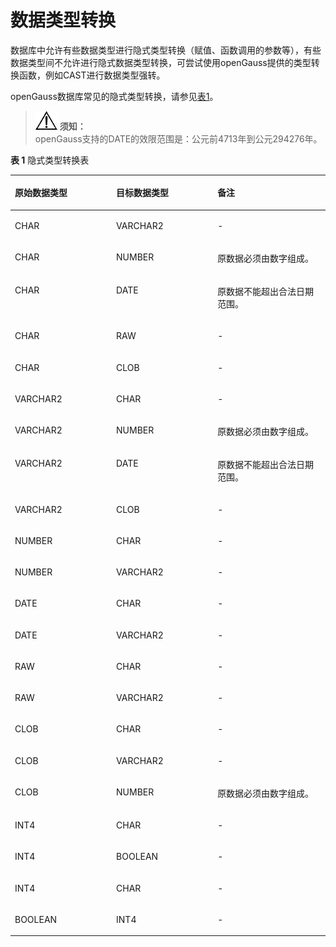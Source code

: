 # 数据类型转换<a name="ZH-CN_TOPIC_0245374602"></a>

数据库中允许有些数据类型进行隐式类型转换（赋值、函数调用的参数等），有些数据类型间不允许进行隐式数据类型转换，可尝试使用openGauss提供的类型转换函数，例如CAST进行数据类型强转。

openGauss数据库常见的隐式类型转换，请参见[表1](#zh-cn_topic_0237122212_zh-cn_topic_0059778807_tbc67231ae8bc4ca484efaebd2629a0e4)。

>![](public_sys-resources/icon-notice.gif) **须知：**   
>openGauss支持的DATE的效限范围是：公元前4713年到公元294276年。  

**表 1**  隐式类型转换表

<a name="zh-cn_topic_0237122212_zh-cn_topic_0059778807_tbc67231ae8bc4ca484efaebd2629a0e4"></a>
<table><thead align="left"><tr id="zh-cn_topic_0237122212_zh-cn_topic_0059778807_r69956e6b5233460085d170c1bae836c3"><th class="cellrowborder" valign="top" width="32.15678432156784%" id="mcps1.2.4.1.1"><p id="zh-cn_topic_0237122212_zh-cn_topic_0059778807_a70efa5bbf1994084be3ca12218b6faa4"><a name="zh-cn_topic_0237122212_zh-cn_topic_0059778807_a70efa5bbf1994084be3ca12218b6faa4"></a><a name="zh-cn_topic_0237122212_zh-cn_topic_0059778807_a70efa5bbf1994084be3ca12218b6faa4"></a>原始数据类型</p>
</th>
<th class="cellrowborder" valign="top" width="32.15678432156784%" id="mcps1.2.4.1.2"><p id="zh-cn_topic_0237122212_zh-cn_topic_0059778807_a6f8535f3f6024440abf2fc7623384b6e"><a name="zh-cn_topic_0237122212_zh-cn_topic_0059778807_a6f8535f3f6024440abf2fc7623384b6e"></a><a name="zh-cn_topic_0237122212_zh-cn_topic_0059778807_a6f8535f3f6024440abf2fc7623384b6e"></a>目标数据类型</p>
</th>
<th class="cellrowborder" valign="top" width="35.68643135686431%" id="mcps1.2.4.1.3"><p id="zh-cn_topic_0237122212_zh-cn_topic_0059778807_a6821a54f597b41f99cfe3cfe1c3ef4e4"><a name="zh-cn_topic_0237122212_zh-cn_topic_0059778807_a6821a54f597b41f99cfe3cfe1c3ef4e4"></a><a name="zh-cn_topic_0237122212_zh-cn_topic_0059778807_a6821a54f597b41f99cfe3cfe1c3ef4e4"></a>备注</p>
</th>
</tr>
</thead>
<tbody><tr id="zh-cn_topic_0237122212_zh-cn_topic_0059778807_r036fabc3c5b14640a8e5166e8ee9c46e"><td class="cellrowborder" valign="top" width="32.15678432156784%" headers="mcps1.2.4.1.1 "><p id="zh-cn_topic_0237122212_zh-cn_topic_0059778807_a032288270dd2462f97ace4bde2f6203a"><a name="zh-cn_topic_0237122212_zh-cn_topic_0059778807_a032288270dd2462f97ace4bde2f6203a"></a><a name="zh-cn_topic_0237122212_zh-cn_topic_0059778807_a032288270dd2462f97ace4bde2f6203a"></a>CHAR</p>
</td>
<td class="cellrowborder" valign="top" width="32.15678432156784%" headers="mcps1.2.4.1.2 "><p id="zh-cn_topic_0237122212_zh-cn_topic_0059778807_a6c5dc344b60c43f89f341abd2c69ded9"><a name="zh-cn_topic_0237122212_zh-cn_topic_0059778807_a6c5dc344b60c43f89f341abd2c69ded9"></a><a name="zh-cn_topic_0237122212_zh-cn_topic_0059778807_a6c5dc344b60c43f89f341abd2c69ded9"></a>VARCHAR2</p>
</td>
<td class="cellrowborder" valign="top" width="35.68643135686431%" headers="mcps1.2.4.1.3 "><p id="zh-cn_topic_0237122212_zh-cn_topic_0059778807_a875e5650bb2e4ab4acc70b54458aaeed"><a name="zh-cn_topic_0237122212_zh-cn_topic_0059778807_a875e5650bb2e4ab4acc70b54458aaeed"></a><a name="zh-cn_topic_0237122212_zh-cn_topic_0059778807_a875e5650bb2e4ab4acc70b54458aaeed"></a>-</p>
</td>
</tr>
<tr id="zh-cn_topic_0237122212_zh-cn_topic_0059778807_red7674f319bf4fb39846b5ee9fb47b7b"><td class="cellrowborder" valign="top" width="32.15678432156784%" headers="mcps1.2.4.1.1 "><p id="zh-cn_topic_0237122212_zh-cn_topic_0059778807_a00126f61e651400fa38a9e1d28a4e282"><a name="zh-cn_topic_0237122212_zh-cn_topic_0059778807_a00126f61e651400fa38a9e1d28a4e282"></a><a name="zh-cn_topic_0237122212_zh-cn_topic_0059778807_a00126f61e651400fa38a9e1d28a4e282"></a>CHAR</p>
</td>
<td class="cellrowborder" valign="top" width="32.15678432156784%" headers="mcps1.2.4.1.2 "><p id="zh-cn_topic_0237122212_zh-cn_topic_0059778807_a8ec5e88836194534bb75a42109e10f59"><a name="zh-cn_topic_0237122212_zh-cn_topic_0059778807_a8ec5e88836194534bb75a42109e10f59"></a><a name="zh-cn_topic_0237122212_zh-cn_topic_0059778807_a8ec5e88836194534bb75a42109e10f59"></a>NUMBER</p>
</td>
<td class="cellrowborder" valign="top" width="35.68643135686431%" headers="mcps1.2.4.1.3 "><p id="zh-cn_topic_0237122212_zh-cn_topic_0059778807_a2e84fd9eefb34b30a2a05c598c56fe5b"><a name="zh-cn_topic_0237122212_zh-cn_topic_0059778807_a2e84fd9eefb34b30a2a05c598c56fe5b"></a><a name="zh-cn_topic_0237122212_zh-cn_topic_0059778807_a2e84fd9eefb34b30a2a05c598c56fe5b"></a>原数据必须由数字组成。</p>
</td>
</tr>
<tr id="zh-cn_topic_0237122212_zh-cn_topic_0059778807_r39de4558eda9419fb33eb98bedc3b919"><td class="cellrowborder" valign="top" width="32.15678432156784%" headers="mcps1.2.4.1.1 "><p id="zh-cn_topic_0237122212_zh-cn_topic_0059778807_a2dbf18ae1ea54e79b91ad4d177a0ec25"><a name="zh-cn_topic_0237122212_zh-cn_topic_0059778807_a2dbf18ae1ea54e79b91ad4d177a0ec25"></a><a name="zh-cn_topic_0237122212_zh-cn_topic_0059778807_a2dbf18ae1ea54e79b91ad4d177a0ec25"></a>CHAR</p>
</td>
<td class="cellrowborder" valign="top" width="32.15678432156784%" headers="mcps1.2.4.1.2 "><p id="zh-cn_topic_0237122212_zh-cn_topic_0059778807_af598b0b0192f4cdabe5a963697188184"><a name="zh-cn_topic_0237122212_zh-cn_topic_0059778807_af598b0b0192f4cdabe5a963697188184"></a><a name="zh-cn_topic_0237122212_zh-cn_topic_0059778807_af598b0b0192f4cdabe5a963697188184"></a>DATE</p>
</td>
<td class="cellrowborder" valign="top" width="35.68643135686431%" headers="mcps1.2.4.1.3 "><p id="zh-cn_topic_0237122212_zh-cn_topic_0059778807_a1e345eac62614d738ff58f02b7a2a77c"><a name="zh-cn_topic_0237122212_zh-cn_topic_0059778807_a1e345eac62614d738ff58f02b7a2a77c"></a><a name="zh-cn_topic_0237122212_zh-cn_topic_0059778807_a1e345eac62614d738ff58f02b7a2a77c"></a>原数据不能超出合法日期范围。</p>
</td>
</tr>
<tr id="zh-cn_topic_0237122212_zh-cn_topic_0059778807_rb9ff1894f71546d4af8b6644969067e8"><td class="cellrowborder" valign="top" width="32.15678432156784%" headers="mcps1.2.4.1.1 "><p id="zh-cn_topic_0237122212_zh-cn_topic_0059778807_a993adadff7264477832a5142d811e6bd"><a name="zh-cn_topic_0237122212_zh-cn_topic_0059778807_a993adadff7264477832a5142d811e6bd"></a><a name="zh-cn_topic_0237122212_zh-cn_topic_0059778807_a993adadff7264477832a5142d811e6bd"></a>CHAR</p>
</td>
<td class="cellrowborder" valign="top" width="32.15678432156784%" headers="mcps1.2.4.1.2 "><p id="zh-cn_topic_0237122212_zh-cn_topic_0059778807_a3246806c2a564a0eb16d08bd65e7bdc3"><a name="zh-cn_topic_0237122212_zh-cn_topic_0059778807_a3246806c2a564a0eb16d08bd65e7bdc3"></a><a name="zh-cn_topic_0237122212_zh-cn_topic_0059778807_a3246806c2a564a0eb16d08bd65e7bdc3"></a>RAW</p>
</td>
<td class="cellrowborder" valign="top" width="35.68643135686431%" headers="mcps1.2.4.1.3 "><p id="zh-cn_topic_0237122212_zh-cn_topic_0059778807_a921bf9d019ed49109e515c6f5fb0045a"><a name="zh-cn_topic_0237122212_zh-cn_topic_0059778807_a921bf9d019ed49109e515c6f5fb0045a"></a><a name="zh-cn_topic_0237122212_zh-cn_topic_0059778807_a921bf9d019ed49109e515c6f5fb0045a"></a>-</p>
</td>
</tr>
<tr id="zh-cn_topic_0237122212_zh-cn_topic_0059778807_rae451ff869764ec4913d654d4d74447b"><td class="cellrowborder" valign="top" width="32.15678432156784%" headers="mcps1.2.4.1.1 "><p id="zh-cn_topic_0237122212_zh-cn_topic_0059778807_af2ba5ebd77dd4983a85539ca355b9f05"><a name="zh-cn_topic_0237122212_zh-cn_topic_0059778807_af2ba5ebd77dd4983a85539ca355b9f05"></a><a name="zh-cn_topic_0237122212_zh-cn_topic_0059778807_af2ba5ebd77dd4983a85539ca355b9f05"></a>CHAR</p>
</td>
<td class="cellrowborder" valign="top" width="32.15678432156784%" headers="mcps1.2.4.1.2 "><p id="zh-cn_topic_0237122212_zh-cn_topic_0059778807_ac859bf40b74846b4bf8e05e3f9654c93"><a name="zh-cn_topic_0237122212_zh-cn_topic_0059778807_ac859bf40b74846b4bf8e05e3f9654c93"></a><a name="zh-cn_topic_0237122212_zh-cn_topic_0059778807_ac859bf40b74846b4bf8e05e3f9654c93"></a>CLOB</p>
</td>
<td class="cellrowborder" valign="top" width="35.68643135686431%" headers="mcps1.2.4.1.3 "><p id="zh-cn_topic_0237122212_zh-cn_topic_0059778807_a385d67623c284b498634d788fca7bdd1"><a name="zh-cn_topic_0237122212_zh-cn_topic_0059778807_a385d67623c284b498634d788fca7bdd1"></a><a name="zh-cn_topic_0237122212_zh-cn_topic_0059778807_a385d67623c284b498634d788fca7bdd1"></a>-</p>
</td>
</tr>
<tr id="zh-cn_topic_0237122212_zh-cn_topic_0059778807_r5afb5798a863407f923634eb293d6c5b"><td class="cellrowborder" valign="top" width="32.15678432156784%" headers="mcps1.2.4.1.1 "><p id="zh-cn_topic_0237122212_zh-cn_topic_0059778807_a2c9358bf4e2a483390119764934860d4"><a name="zh-cn_topic_0237122212_zh-cn_topic_0059778807_a2c9358bf4e2a483390119764934860d4"></a><a name="zh-cn_topic_0237122212_zh-cn_topic_0059778807_a2c9358bf4e2a483390119764934860d4"></a>VARCHAR2</p>
</td>
<td class="cellrowborder" valign="top" width="32.15678432156784%" headers="mcps1.2.4.1.2 "><p id="zh-cn_topic_0237122212_zh-cn_topic_0059778807_a1daefb2afa3548cc83b914bf13149803"><a name="zh-cn_topic_0237122212_zh-cn_topic_0059778807_a1daefb2afa3548cc83b914bf13149803"></a><a name="zh-cn_topic_0237122212_zh-cn_topic_0059778807_a1daefb2afa3548cc83b914bf13149803"></a>CHAR</p>
</td>
<td class="cellrowborder" valign="top" width="35.68643135686431%" headers="mcps1.2.4.1.3 "><p id="zh-cn_topic_0237122212_zh-cn_topic_0059778807_a1916b6ae67dd4aeb931025cd8f5b28c7"><a name="zh-cn_topic_0237122212_zh-cn_topic_0059778807_a1916b6ae67dd4aeb931025cd8f5b28c7"></a><a name="zh-cn_topic_0237122212_zh-cn_topic_0059778807_a1916b6ae67dd4aeb931025cd8f5b28c7"></a>-</p>
</td>
</tr>
<tr id="zh-cn_topic_0237122212_zh-cn_topic_0059778807_rf59618fc2307451fb7b5d0ecd70f471f"><td class="cellrowborder" valign="top" width="32.15678432156784%" headers="mcps1.2.4.1.1 "><p id="zh-cn_topic_0237122212_zh-cn_topic_0059778807_a051fb07d485d45b5bb6585a727cc7b40"><a name="zh-cn_topic_0237122212_zh-cn_topic_0059778807_a051fb07d485d45b5bb6585a727cc7b40"></a><a name="zh-cn_topic_0237122212_zh-cn_topic_0059778807_a051fb07d485d45b5bb6585a727cc7b40"></a>VARCHAR2</p>
</td>
<td class="cellrowborder" valign="top" width="32.15678432156784%" headers="mcps1.2.4.1.2 "><p id="zh-cn_topic_0237122212_zh-cn_topic_0059778807_a3eec43e2998843b187b17f573ee47a99"><a name="zh-cn_topic_0237122212_zh-cn_topic_0059778807_a3eec43e2998843b187b17f573ee47a99"></a><a name="zh-cn_topic_0237122212_zh-cn_topic_0059778807_a3eec43e2998843b187b17f573ee47a99"></a>NUMBER</p>
</td>
<td class="cellrowborder" valign="top" width="35.68643135686431%" headers="mcps1.2.4.1.3 "><p id="zh-cn_topic_0237122212_zh-cn_topic_0059778807_a3b7586114cba402faf9bae12c2a1cbdd"><a name="zh-cn_topic_0237122212_zh-cn_topic_0059778807_a3b7586114cba402faf9bae12c2a1cbdd"></a><a name="zh-cn_topic_0237122212_zh-cn_topic_0059778807_a3b7586114cba402faf9bae12c2a1cbdd"></a>原数据必须由数字组成。</p>
</td>
</tr>
<tr id="zh-cn_topic_0237122212_zh-cn_topic_0059778807_r35622a0538954ba29bfbc8e77a462afc"><td class="cellrowborder" valign="top" width="32.15678432156784%" headers="mcps1.2.4.1.1 "><p id="zh-cn_topic_0237122212_zh-cn_topic_0059778807_aac729614a46b4a4da2dbfbdd5bbadb81"><a name="zh-cn_topic_0237122212_zh-cn_topic_0059778807_aac729614a46b4a4da2dbfbdd5bbadb81"></a><a name="zh-cn_topic_0237122212_zh-cn_topic_0059778807_aac729614a46b4a4da2dbfbdd5bbadb81"></a>VARCHAR2</p>
</td>
<td class="cellrowborder" valign="top" width="32.15678432156784%" headers="mcps1.2.4.1.2 "><p id="zh-cn_topic_0237122212_zh-cn_topic_0059778807_a9e8ea6d2dea0420f8a04d8eb5fa97b67"><a name="zh-cn_topic_0237122212_zh-cn_topic_0059778807_a9e8ea6d2dea0420f8a04d8eb5fa97b67"></a><a name="zh-cn_topic_0237122212_zh-cn_topic_0059778807_a9e8ea6d2dea0420f8a04d8eb5fa97b67"></a>DATE</p>
</td>
<td class="cellrowborder" valign="top" width="35.68643135686431%" headers="mcps1.2.4.1.3 "><p id="zh-cn_topic_0237122212_zh-cn_topic_0059778807_a5fd0f9ad5c1443cfb0def57bdfcefa62"><a name="zh-cn_topic_0237122212_zh-cn_topic_0059778807_a5fd0f9ad5c1443cfb0def57bdfcefa62"></a><a name="zh-cn_topic_0237122212_zh-cn_topic_0059778807_a5fd0f9ad5c1443cfb0def57bdfcefa62"></a>原数据不能超出合法日期范围。</p>
</td>
</tr>
<tr id="zh-cn_topic_0237122212_zh-cn_topic_0059778807_r361a7f2fb9b14e30b313eae425062578"><td class="cellrowborder" valign="top" width="32.15678432156784%" headers="mcps1.2.4.1.1 "><p id="zh-cn_topic_0237122212_zh-cn_topic_0059778807_a6d117317fb1341c78030d1f997ae9911"><a name="zh-cn_topic_0237122212_zh-cn_topic_0059778807_a6d117317fb1341c78030d1f997ae9911"></a><a name="zh-cn_topic_0237122212_zh-cn_topic_0059778807_a6d117317fb1341c78030d1f997ae9911"></a>VARCHAR2</p>
</td>
<td class="cellrowborder" valign="top" width="32.15678432156784%" headers="mcps1.2.4.1.2 "><p id="zh-cn_topic_0237122212_zh-cn_topic_0059778807_a264627bde59542a196b140de1ca70015"><a name="zh-cn_topic_0237122212_zh-cn_topic_0059778807_a264627bde59542a196b140de1ca70015"></a><a name="zh-cn_topic_0237122212_zh-cn_topic_0059778807_a264627bde59542a196b140de1ca70015"></a>CLOB</p>
</td>
<td class="cellrowborder" valign="top" width="35.68643135686431%" headers="mcps1.2.4.1.3 "><p id="zh-cn_topic_0237122212_zh-cn_topic_0059778807_abd323b9754bf4f078e5f2d43de60e69a"><a name="zh-cn_topic_0237122212_zh-cn_topic_0059778807_abd323b9754bf4f078e5f2d43de60e69a"></a><a name="zh-cn_topic_0237122212_zh-cn_topic_0059778807_abd323b9754bf4f078e5f2d43de60e69a"></a>-</p>
</td>
</tr>
<tr id="zh-cn_topic_0237122212_zh-cn_topic_0059778807_rb2f66aa85e214964be860af8c5030ad4"><td class="cellrowborder" valign="top" width="32.15678432156784%" headers="mcps1.2.4.1.1 "><p id="zh-cn_topic_0237122212_zh-cn_topic_0059778807_ad503f5dfce5249a98907a9e63d12e193"><a name="zh-cn_topic_0237122212_zh-cn_topic_0059778807_ad503f5dfce5249a98907a9e63d12e193"></a><a name="zh-cn_topic_0237122212_zh-cn_topic_0059778807_ad503f5dfce5249a98907a9e63d12e193"></a>NUMBER</p>
</td>
<td class="cellrowborder" valign="top" width="32.15678432156784%" headers="mcps1.2.4.1.2 "><p id="zh-cn_topic_0237122212_zh-cn_topic_0059778807_aba0c33cddd884138a0e7749929614f35"><a name="zh-cn_topic_0237122212_zh-cn_topic_0059778807_aba0c33cddd884138a0e7749929614f35"></a><a name="zh-cn_topic_0237122212_zh-cn_topic_0059778807_aba0c33cddd884138a0e7749929614f35"></a>CHAR</p>
</td>
<td class="cellrowborder" valign="top" width="35.68643135686431%" headers="mcps1.2.4.1.3 "><p id="zh-cn_topic_0237122212_zh-cn_topic_0059778807_a8d45c7fc49bf46c391082fed965ee7a3"><a name="zh-cn_topic_0237122212_zh-cn_topic_0059778807_a8d45c7fc49bf46c391082fed965ee7a3"></a><a name="zh-cn_topic_0237122212_zh-cn_topic_0059778807_a8d45c7fc49bf46c391082fed965ee7a3"></a>-</p>
</td>
</tr>
<tr id="zh-cn_topic_0237122212_zh-cn_topic_0059778807_r4e57d933049d42e5b5c5e80d3bd78bfe"><td class="cellrowborder" valign="top" width="32.15678432156784%" headers="mcps1.2.4.1.1 "><p id="zh-cn_topic_0237122212_zh-cn_topic_0059778807_a80ccb3c665bc42b3ac6f2afbe5419102"><a name="zh-cn_topic_0237122212_zh-cn_topic_0059778807_a80ccb3c665bc42b3ac6f2afbe5419102"></a><a name="zh-cn_topic_0237122212_zh-cn_topic_0059778807_a80ccb3c665bc42b3ac6f2afbe5419102"></a>NUMBER</p>
</td>
<td class="cellrowborder" valign="top" width="32.15678432156784%" headers="mcps1.2.4.1.2 "><p id="zh-cn_topic_0237122212_zh-cn_topic_0059778807_aff71c888c1d64eb9852196d2288f2c16"><a name="zh-cn_topic_0237122212_zh-cn_topic_0059778807_aff71c888c1d64eb9852196d2288f2c16"></a><a name="zh-cn_topic_0237122212_zh-cn_topic_0059778807_aff71c888c1d64eb9852196d2288f2c16"></a>VARCHAR2</p>
</td>
<td class="cellrowborder" valign="top" width="35.68643135686431%" headers="mcps1.2.4.1.3 "><p id="zh-cn_topic_0237122212_zh-cn_topic_0059778807_adab4747e2ed644d3bb64c7183ba6e579"><a name="zh-cn_topic_0237122212_zh-cn_topic_0059778807_adab4747e2ed644d3bb64c7183ba6e579"></a><a name="zh-cn_topic_0237122212_zh-cn_topic_0059778807_adab4747e2ed644d3bb64c7183ba6e579"></a>-</p>
</td>
</tr>
<tr id="zh-cn_topic_0237122212_zh-cn_topic_0059778807_ra2fc957fc8bd489a82a29f41ac89bf2f"><td class="cellrowborder" valign="top" width="32.15678432156784%" headers="mcps1.2.4.1.1 "><p id="zh-cn_topic_0237122212_zh-cn_topic_0059778807_af2a4426248be4ec8920ddf4124f18916"><a name="zh-cn_topic_0237122212_zh-cn_topic_0059778807_af2a4426248be4ec8920ddf4124f18916"></a><a name="zh-cn_topic_0237122212_zh-cn_topic_0059778807_af2a4426248be4ec8920ddf4124f18916"></a>DATE</p>
</td>
<td class="cellrowborder" valign="top" width="32.15678432156784%" headers="mcps1.2.4.1.2 "><p id="zh-cn_topic_0237122212_zh-cn_topic_0059778807_a5147c2dc79e0445da0d0376bc395e7ea"><a name="zh-cn_topic_0237122212_zh-cn_topic_0059778807_a5147c2dc79e0445da0d0376bc395e7ea"></a><a name="zh-cn_topic_0237122212_zh-cn_topic_0059778807_a5147c2dc79e0445da0d0376bc395e7ea"></a>CHAR</p>
</td>
<td class="cellrowborder" valign="top" width="35.68643135686431%" headers="mcps1.2.4.1.3 "><p id="zh-cn_topic_0237122212_zh-cn_topic_0059778807_a98654333589a45efad553489425fb71e"><a name="zh-cn_topic_0237122212_zh-cn_topic_0059778807_a98654333589a45efad553489425fb71e"></a><a name="zh-cn_topic_0237122212_zh-cn_topic_0059778807_a98654333589a45efad553489425fb71e"></a>-</p>
</td>
</tr>
<tr id="zh-cn_topic_0237122212_zh-cn_topic_0059778807_r22200dc53db643a9bbee5c3971e29fab"><td class="cellrowborder" valign="top" width="32.15678432156784%" headers="mcps1.2.4.1.1 "><p id="zh-cn_topic_0237122212_zh-cn_topic_0059778807_a8a9479c03ed1433cb96f83b0df9f0ec8"><a name="zh-cn_topic_0237122212_zh-cn_topic_0059778807_a8a9479c03ed1433cb96f83b0df9f0ec8"></a><a name="zh-cn_topic_0237122212_zh-cn_topic_0059778807_a8a9479c03ed1433cb96f83b0df9f0ec8"></a>DATE</p>
</td>
<td class="cellrowborder" valign="top" width="32.15678432156784%" headers="mcps1.2.4.1.2 "><p id="zh-cn_topic_0237122212_zh-cn_topic_0059778807_a60b81bbb0dea4b0e9c3322980302ba3a"><a name="zh-cn_topic_0237122212_zh-cn_topic_0059778807_a60b81bbb0dea4b0e9c3322980302ba3a"></a><a name="zh-cn_topic_0237122212_zh-cn_topic_0059778807_a60b81bbb0dea4b0e9c3322980302ba3a"></a>VARCHAR2</p>
</td>
<td class="cellrowborder" valign="top" width="35.68643135686431%" headers="mcps1.2.4.1.3 "><p id="zh-cn_topic_0237122212_zh-cn_topic_0059778807_a2ce6cb1ed2844d1abc8aac5d2b8d3b55"><a name="zh-cn_topic_0237122212_zh-cn_topic_0059778807_a2ce6cb1ed2844d1abc8aac5d2b8d3b55"></a><a name="zh-cn_topic_0237122212_zh-cn_topic_0059778807_a2ce6cb1ed2844d1abc8aac5d2b8d3b55"></a>-</p>
</td>
</tr>
<tr id="zh-cn_topic_0237122212_zh-cn_topic_0059778807_r936540db9b0d47fc94bcd55c8ec9563f"><td class="cellrowborder" valign="top" width="32.15678432156784%" headers="mcps1.2.4.1.1 "><p id="zh-cn_topic_0237122212_zh-cn_topic_0059778807_aa68fc9f96d1b44478e04665ccc2a062d"><a name="zh-cn_topic_0237122212_zh-cn_topic_0059778807_aa68fc9f96d1b44478e04665ccc2a062d"></a><a name="zh-cn_topic_0237122212_zh-cn_topic_0059778807_aa68fc9f96d1b44478e04665ccc2a062d"></a>RAW</p>
</td>
<td class="cellrowborder" valign="top" width="32.15678432156784%" headers="mcps1.2.4.1.2 "><p id="zh-cn_topic_0237122212_zh-cn_topic_0059778807_aae9675b6cb9b4bb497a185ef8b5ad73f"><a name="zh-cn_topic_0237122212_zh-cn_topic_0059778807_aae9675b6cb9b4bb497a185ef8b5ad73f"></a><a name="zh-cn_topic_0237122212_zh-cn_topic_0059778807_aae9675b6cb9b4bb497a185ef8b5ad73f"></a>CHAR</p>
</td>
<td class="cellrowborder" valign="top" width="35.68643135686431%" headers="mcps1.2.4.1.3 "><p id="zh-cn_topic_0237122212_zh-cn_topic_0059778807_a57400f97ca00496b9df7960afe4071ad"><a name="zh-cn_topic_0237122212_zh-cn_topic_0059778807_a57400f97ca00496b9df7960afe4071ad"></a><a name="zh-cn_topic_0237122212_zh-cn_topic_0059778807_a57400f97ca00496b9df7960afe4071ad"></a>-</p>
</td>
</tr>
<tr id="zh-cn_topic_0237122212_zh-cn_topic_0059778807_rf151576d7ba7477baa8e088898755cbe"><td class="cellrowborder" valign="top" width="32.15678432156784%" headers="mcps1.2.4.1.1 "><p id="zh-cn_topic_0237122212_zh-cn_topic_0059778807_aa2b7331ed76b46eea54879732d4cd56b"><a name="zh-cn_topic_0237122212_zh-cn_topic_0059778807_aa2b7331ed76b46eea54879732d4cd56b"></a><a name="zh-cn_topic_0237122212_zh-cn_topic_0059778807_aa2b7331ed76b46eea54879732d4cd56b"></a>RAW</p>
</td>
<td class="cellrowborder" valign="top" width="32.15678432156784%" headers="mcps1.2.4.1.2 "><p id="zh-cn_topic_0237122212_zh-cn_topic_0059778807_a96d82184b78948feb440dfcdffbc0e2b"><a name="zh-cn_topic_0237122212_zh-cn_topic_0059778807_a96d82184b78948feb440dfcdffbc0e2b"></a><a name="zh-cn_topic_0237122212_zh-cn_topic_0059778807_a96d82184b78948feb440dfcdffbc0e2b"></a>VARCHAR2</p>
</td>
<td class="cellrowborder" valign="top" width="35.68643135686431%" headers="mcps1.2.4.1.3 "><p id="zh-cn_topic_0237122212_zh-cn_topic_0059778807_a188a69d4f32048aaaa376e6dffdf149f"><a name="zh-cn_topic_0237122212_zh-cn_topic_0059778807_a188a69d4f32048aaaa376e6dffdf149f"></a><a name="zh-cn_topic_0237122212_zh-cn_topic_0059778807_a188a69d4f32048aaaa376e6dffdf149f"></a>-</p>
</td>
</tr>
<tr id="zh-cn_topic_0237122212_zh-cn_topic_0059778807_r472ab394422041faa30eb7e89febee30"><td class="cellrowborder" valign="top" width="32.15678432156784%" headers="mcps1.2.4.1.1 "><p id="zh-cn_topic_0237122212_zh-cn_topic_0059778807_a8b9a256e467a41ae8e77696cf717b870"><a name="zh-cn_topic_0237122212_zh-cn_topic_0059778807_a8b9a256e467a41ae8e77696cf717b870"></a><a name="zh-cn_topic_0237122212_zh-cn_topic_0059778807_a8b9a256e467a41ae8e77696cf717b870"></a>CLOB</p>
</td>
<td class="cellrowborder" valign="top" width="32.15678432156784%" headers="mcps1.2.4.1.2 "><p id="zh-cn_topic_0237122212_zh-cn_topic_0059778807_a3d555160d728423684959318a4355539"><a name="zh-cn_topic_0237122212_zh-cn_topic_0059778807_a3d555160d728423684959318a4355539"></a><a name="zh-cn_topic_0237122212_zh-cn_topic_0059778807_a3d555160d728423684959318a4355539"></a>CHAR</p>
</td>
<td class="cellrowborder" valign="top" width="35.68643135686431%" headers="mcps1.2.4.1.3 "><p id="zh-cn_topic_0237122212_zh-cn_topic_0059778807_ac1e9a6f50ca64701b1e4276d37f501e5"><a name="zh-cn_topic_0237122212_zh-cn_topic_0059778807_ac1e9a6f50ca64701b1e4276d37f501e5"></a><a name="zh-cn_topic_0237122212_zh-cn_topic_0059778807_ac1e9a6f50ca64701b1e4276d37f501e5"></a>-</p>
</td>
</tr>
<tr id="zh-cn_topic_0237122212_zh-cn_topic_0059778807_r29c0857a5ad840d8a6a70198ce29a52b"><td class="cellrowborder" valign="top" width="32.15678432156784%" headers="mcps1.2.4.1.1 "><p id="zh-cn_topic_0237122212_zh-cn_topic_0059778807_ac1a3776b45a648d4ae0427d34a813b24"><a name="zh-cn_topic_0237122212_zh-cn_topic_0059778807_ac1a3776b45a648d4ae0427d34a813b24"></a><a name="zh-cn_topic_0237122212_zh-cn_topic_0059778807_ac1a3776b45a648d4ae0427d34a813b24"></a>CLOB</p>
</td>
<td class="cellrowborder" valign="top" width="32.15678432156784%" headers="mcps1.2.4.1.2 "><p id="zh-cn_topic_0237122212_zh-cn_topic_0059778807_ad9ec9591858b40a495cd085944b96657"><a name="zh-cn_topic_0237122212_zh-cn_topic_0059778807_ad9ec9591858b40a495cd085944b96657"></a><a name="zh-cn_topic_0237122212_zh-cn_topic_0059778807_ad9ec9591858b40a495cd085944b96657"></a>VARCHAR2</p>
</td>
<td class="cellrowborder" valign="top" width="35.68643135686431%" headers="mcps1.2.4.1.3 "><p id="zh-cn_topic_0237122212_zh-cn_topic_0059778807_a7af5e84e8f7f42d7980a8da70e498308"><a name="zh-cn_topic_0237122212_zh-cn_topic_0059778807_a7af5e84e8f7f42d7980a8da70e498308"></a><a name="zh-cn_topic_0237122212_zh-cn_topic_0059778807_a7af5e84e8f7f42d7980a8da70e498308"></a>-</p>
</td>
</tr>
<tr id="zh-cn_topic_0237122212_zh-cn_topic_0059778807_r1b149e4015374cde9c1e5b3052653f3c"><td class="cellrowborder" valign="top" width="32.15678432156784%" headers="mcps1.2.4.1.1 "><p id="zh-cn_topic_0237122212_zh-cn_topic_0059778807_a095952f9640d4a6781b614ca5b82d63e"><a name="zh-cn_topic_0237122212_zh-cn_topic_0059778807_a095952f9640d4a6781b614ca5b82d63e"></a><a name="zh-cn_topic_0237122212_zh-cn_topic_0059778807_a095952f9640d4a6781b614ca5b82d63e"></a>CLOB</p>
</td>
<td class="cellrowborder" valign="top" width="32.15678432156784%" headers="mcps1.2.4.1.2 "><p id="zh-cn_topic_0237122212_zh-cn_topic_0059778807_a08deab09b8a04cd9bb39c27edd4c2d1c"><a name="zh-cn_topic_0237122212_zh-cn_topic_0059778807_a08deab09b8a04cd9bb39c27edd4c2d1c"></a><a name="zh-cn_topic_0237122212_zh-cn_topic_0059778807_a08deab09b8a04cd9bb39c27edd4c2d1c"></a>NUMBER</p>
</td>
<td class="cellrowborder" valign="top" width="35.68643135686431%" headers="mcps1.2.4.1.3 "><p id="zh-cn_topic_0237122212_zh-cn_topic_0059778807_a3be749fc72804d458ffdc4fbc3e8ffce"><a name="zh-cn_topic_0237122212_zh-cn_topic_0059778807_a3be749fc72804d458ffdc4fbc3e8ffce"></a><a name="zh-cn_topic_0237122212_zh-cn_topic_0059778807_a3be749fc72804d458ffdc4fbc3e8ffce"></a>原数据必须由数字组成。</p>
</td>
</tr>
<tr id="zh-cn_topic_0237122212_zh-cn_topic_0059778807_rb403e6c819fe4902baf2745ebe70fee9"><td class="cellrowborder" valign="top" width="32.15678432156784%" headers="mcps1.2.4.1.1 "><p id="zh-cn_topic_0237122212_zh-cn_topic_0059778807_a962b560b2be443eda913331961210419"><a name="zh-cn_topic_0237122212_zh-cn_topic_0059778807_a962b560b2be443eda913331961210419"></a><a name="zh-cn_topic_0237122212_zh-cn_topic_0059778807_a962b560b2be443eda913331961210419"></a>INT4</p>
</td>
<td class="cellrowborder" valign="top" width="32.15678432156784%" headers="mcps1.2.4.1.2 "><p id="zh-cn_topic_0237122212_zh-cn_topic_0059778807_a3c9b8606898f4749a76caf6b28084426"><a name="zh-cn_topic_0237122212_zh-cn_topic_0059778807_a3c9b8606898f4749a76caf6b28084426"></a><a name="zh-cn_topic_0237122212_zh-cn_topic_0059778807_a3c9b8606898f4749a76caf6b28084426"></a>CHAR</p>
</td>
<td class="cellrowborder" valign="top" width="35.68643135686431%" headers="mcps1.2.4.1.3 "><p id="zh-cn_topic_0237122212_zh-cn_topic_0059778807_ac3adeec499244758a00f6daffbfcc6df"><a name="zh-cn_topic_0237122212_zh-cn_topic_0059778807_ac3adeec499244758a00f6daffbfcc6df"></a><a name="zh-cn_topic_0237122212_zh-cn_topic_0059778807_ac3adeec499244758a00f6daffbfcc6df"></a>-</p>
</td>
</tr>
    <tr id="zh-cn_topic_0237122212_zh-cn_topic_0059778807_rb403e6c819fe4902baf2745ebe70fee9"><td class="cellrowborder" valign="top" width="32.15678432156784%" headers="mcps1.2.4.1.1 "><p id="zh-cn_topic_0237122212_zh-cn_topic_0059778807_a962b560b2be443eda913331961210419"><a name="zh-cn_topic_0237122212_zh-cn_topic_0059778807_a962b560b2be443eda913331961210419"></a><a name="zh-cn_topic_0237122212_zh-cn_topic_0059778807_a962b560b2be443eda913331961210419"></a>INT4</p>
</td>
<td class="cellrowborder" valign="top" width="32.15678432156784%" headers="mcps1.2.4.1.2 "><p id="zh-cn_topic_0237122212_zh-cn_topic_0059778807_a3c9b8606898f4749a76caf6b28084426"><a name="zh-cn_topic_0237122212_zh-cn_topic_0059778807_a3c9b8606898f4749a76caf6b28084426"></a><a name="zh-cn_topic_0237122212_zh-cn_topic_0059778807_a3c9b8606898f4749a76caf6b28084426"></a>BOOLEAN</p>
</td>
<td class="cellrowborder" valign="top" width="35.68643135686431%" headers="mcps1.2.4.1.3 "><p id="zh-cn_topic_0237122212_zh-cn_topic_0059778807_ac3adeec499244758a00f6daffbfcc6df"><a name="zh-cn_topic_0237122212_zh-cn_topic_0059778807_ac3adeec499244758a00f6daffbfcc6df"></a><a name="zh-cn_topic_0237122212_zh-cn_topic_0059778807_ac3adeec499244758a00f6daffbfcc6df"></a>-</p>
</td>
</tr>
    <tr id="zh-cn_topic_0237122212_zh-cn_topic_0059778807_rb403e6c819fe4902baf2745ebe70fee9"><td class="cellrowborder" valign="top" width="32.15678432156784%" headers="mcps1.2.4.1.1 "><p id="zh-cn_topic_0237122212_zh-cn_topic_0059778807_a962b560b2be443eda913331961210419"><a name="zh-cn_topic_0237122212_zh-cn_topic_0059778807_a962b560b2be443eda913331961210419"></a><a name="zh-cn_topic_0237122212_zh-cn_topic_0059778807_a962b560b2be443eda913331961210419"></a>INT4</p>
</td>
<td class="cellrowborder" valign="top" width="32.15678432156784%" headers="mcps1.2.4.1.2 "><p id="zh-cn_topic_0237122212_zh-cn_topic_0059778807_a3c9b8606898f4749a76caf6b28084426"><a name="zh-cn_topic_0237122212_zh-cn_topic_0059778807_a3c9b8606898f4749a76caf6b28084426"></a><a name="zh-cn_topic_0237122212_zh-cn_topic_0059778807_a3c9b8606898f4749a76caf6b28084426"></a>CHAR</p>
</td>
<td class="cellrowborder" valign="top" width="35.68643135686431%" headers="mcps1.2.4.1.3 "><p id="zh-cn_topic_0237122212_zh-cn_topic_0059778807_ac3adeec499244758a00f6daffbfcc6df"><a name="zh-cn_topic_0237122212_zh-cn_topic_0059778807_ac3adeec499244758a00f6daffbfcc6df"></a><a name="zh-cn_topic_0237122212_zh-cn_topic_0059778807_ac3adeec499244758a00f6daffbfcc6df"></a>-</p>
</td>
</tr>
    <tr id="zh-cn_topic_0237122212_zh-cn_topic_0059778807_rb403e6c819fe4902baf2745ebe70fee9"><td class="cellrowborder" valign="top" width="32.15678432156784%" headers="mcps1.2.4.1.1 "><p id="zh-cn_topic_0237122212_zh-cn_topic_0059778807_a962b560b2be443eda913331961210419"><a name="zh-cn_topic_0237122212_zh-cn_topic_0059778807_a962b560b2be443eda913331961210419"></a><a name="zh-cn_topic_0237122212_zh-cn_topic_0059778807_a962b560b2be443eda913331961210419"></a>BOOLEAN</p>
</td>
<td class="cellrowborder" valign="top" width="32.15678432156784%" headers="mcps1.2.4.1.2 "><p id="zh-cn_topic_0237122212_zh-cn_topic_0059778807_a3c9b8606898f4749a76caf6b28084426"><a name="zh-cn_topic_0237122212_zh-cn_topic_0059778807_a3c9b8606898f4749a76caf6b28084426"></a><a name="zh-cn_topic_0237122212_zh-cn_topic_0059778807_a3c9b8606898f4749a76caf6b28084426"></a>INT4</p>
</td>
<td class="cellrowborder" valign="top" width="35.68643135686431%" headers="mcps1.2.4.1.3 "><p id="zh-cn_topic_0237122212_zh-cn_topic_0059778807_ac3adeec499244758a00f6daffbfcc6df"><a name="zh-cn_topic_0237122212_zh-cn_topic_0059778807_ac3adeec499244758a00f6daffbfcc6df"></a><a name="zh-cn_topic_0237122212_zh-cn_topic_0059778807_ac3adeec499244758a00f6daffbfcc6df"></a>-</p>
</td>
</tr>
</tbody>
</table>


